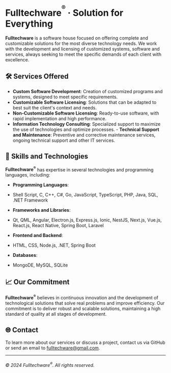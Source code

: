 # Fulltechware<sup><sup>®</sup></sup> · Solution for Everything

**Fulltechware** is a software house focused on offering complete and customizable solutions for the most diverse technology needs. We work with the development and licensing of customized systems, software and services, always seeking to meet the specific demands of each client with excellence.

## 🛠️ Services Offered

- **Custom Software Development**: Creation of customized programs and systems, designed to meet specific requirements.
- **Customizable Software Licensing**: Solutions that can be adapted to best suit the client's context and needs.
- **Non-Customizable Software Licensing**: Ready-to-use software, with rapid implementation and high performance.
- **Information Technology Consulting**: Specialized support to maximize the use of technologies and optimize processes. - **Technical Support and Maintenance**: Preventive and corrective maintenance services, ongoing technical support and other IT services.

## 🚀 Skills and Technologies

**Fulltechware<sup>®</sup>** has expertise in several technologies and programming languages, including:

- **Programming Languages**:

- Shell Script, C, C++, C#, Go, JavaScript, TypeScript, PHP, Java, SQL, .NET Framework

- **Frameworks and Libraries**:

- Qt, QML, Angular, Electron.js, Express.js, Ionic, NestJS, Next.js, Vue.js, React.js, React Native, Spring Boot, Laravel

- **Frontend and Backend**:

- HTML, CSS, Node.js, .NET, Spring Boot

- **Databases**:

- MongoDE, MySQL, SQLite

## 📈 Our Commitment

**Fulltechware<sup>®</sup>** believes in continuous innovation and the development of technological solutions that solve real problems and improve efficiency. Our commitment is to deliver robust and scalable solutions, maintaining a high standard of quality at all stages of development.

## 🌐 Contact

To learn more about our services or discuss a project, contact us via GitHub or send an email to fulltechware@gmail.com.

---

###### © 2024 Fulltechware<sup>®</sup>. All rights reserved.
